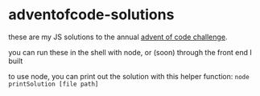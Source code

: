 # adventofcode-solutions

these are my JS solutions to the annual [advent of code challenge](https://adventofcode.com/).

you can run these in the shell with node, or (soon) through the front end I built

to use node, you can print out the solution with this helper function:
`node printSolution [file path]`